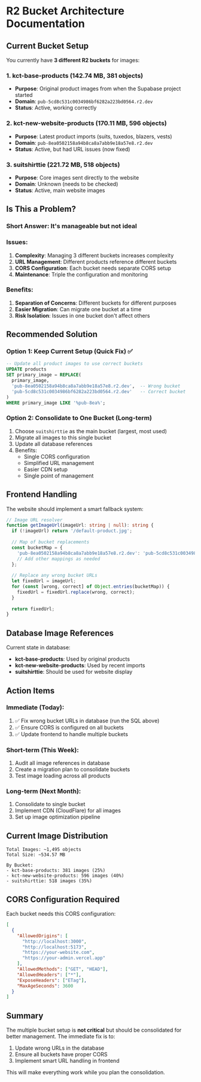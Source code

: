 # R2 Bucket Architecture Documentation

## Current Bucket Setup

You currently have **3 different R2 buckets** for images:

### 1. **kct-base-products** (142.74 MB, 381 objects)
- **Purpose**: Original product images from when the Supabase project started
- **Domain**: `pub-5cd8c531c0034986bf6282a223bd0564.r2.dev`
- **Status**: Active, working correctly

### 2. **kct-new-website-products** (170.11 MB, 596 objects)
- **Purpose**: Latest product imports (suits, tuxedos, blazers, vests)
- **Domain**: `pub-8ea0502158a94b8ca8a7abb9e18a57e8.r2.dev`
- **Status**: Active, but had URL issues (now fixed)

### 3. **suitshirttie** (221.72 MB, 518 objects)
- **Purpose**: Core images sent directly to the website
- **Domain**: Unknown (needs to be checked)
- **Status**: Active, main website images

## Is This a Problem?

### Short Answer: **It's manageable but not ideal**

### Issues:
1. **Complexity**: Managing 3 different buckets increases complexity
2. **URL Management**: Different products reference different buckets
3. **CORS Configuration**: Each bucket needs separate CORS setup
4. **Maintenance**: Triple the configuration and monitoring

### Benefits:
1. **Separation of Concerns**: Different buckets for different purposes
2. **Easier Migration**: Can migrate one bucket at a time
3. **Risk Isolation**: Issues in one bucket don't affect others

## Recommended Solution

### Option 1: Keep Current Setup (Quick Fix) ✅
```sql
-- Update all product images to use correct buckets
UPDATE products 
SET primary_image = REPLACE(
  primary_image, 
  'pub-8ea0502158a94b8ca8a7abb9e18a57e8.r2.dev',  -- Wrong bucket
  'pub-5cd8c531c0034986bf6282a223bd0564.r2.dev'   -- Correct bucket
)
WHERE primary_image LIKE '%pub-8ea%';
```

### Option 2: Consolidate to One Bucket (Long-term)
1. Choose `suitshirttie` as the main bucket (largest, most used)
2. Migrate all images to this single bucket
3. Update all database references
4. Benefits:
   - Single CORS configuration
   - Simplified URL management
   - Easier CDN setup
   - Single point of management

## Frontend Handling

The website should implement a smart fallback system:

```typescript
// Image URL resolver
function getImageUrl(imageUrl: string | null): string {
  if (!imageUrl) return '/default-product.jpg';
  
  // Map of bucket replacements
  const bucketMap = {
    'pub-8ea0502158a94b8ca8a7abb9e18a57e8.r2.dev': 'pub-5cd8c531c0034986bf6282a223bd0564.r2.dev',
    // Add other mappings as needed
  };
  
  // Replace any wrong bucket URLs
  let fixedUrl = imageUrl;
  for (const [wrong, correct] of Object.entries(bucketMap)) {
    fixedUrl = fixedUrl.replace(wrong, correct);
  }
  
  return fixedUrl;
}
```

## Database Image References

Current state in database:
- **kct-base-products**: Used by original products
- **kct-new-website-products**: Used by recent imports
- **suitshirttie**: Should be used for website display

## Action Items

### Immediate (Today):
1. ✅ Fix wrong bucket URLs in database (run the SQL above)
2. ✅ Ensure CORS is configured on all buckets
3. ✅ Update frontend to handle multiple buckets

### Short-term (This Week):
1. Audit all image references in database
2. Create a migration plan to consolidate buckets
3. Test image loading across all products

### Long-term (Next Month):
1. Consolidate to single bucket
2. Implement CDN (CloudFlare) for all images
3. Set up image optimization pipeline

## Current Image Distribution

```
Total Images: ~1,495 objects
Total Size: ~534.57 MB

By Bucket:
- kct-base-products: 381 images (25%)
- kct-new-website-products: 596 images (40%)
- suitshirttie: 518 images (35%)
```

## CORS Configuration Required

Each bucket needs this CORS configuration:

```json
[
  {
    "AllowedOrigins": [
      "http://localhost:3000",
      "http://localhost:5173",
      "https://your-website.com",
      "https://your-admin.vercel.app"
    ],
    "AllowedMethods": ["GET", "HEAD"],
    "AllowedHeaders": ["*"],
    "ExposeHeaders": ["ETag"],
    "MaxAgeSeconds": 3600
  }
]
```

## Summary

The multiple bucket setup is **not critical** but should be consolidated for better management. The immediate fix is to:
1. Update wrong URLs in the database
2. Ensure all buckets have proper CORS
3. Implement smart URL handling in frontend

This will make everything work while you plan the consolidation.